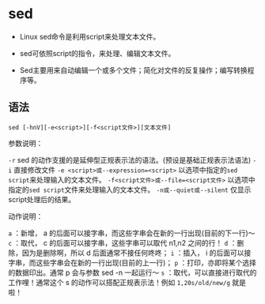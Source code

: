 # sed

- Linux sed命令是利用script来处理文本文件。

- sed可依照script的指令，来处理、编辑文本文件。

- Sed主要用来自动编辑一个或多个文件；简化对文件的反复操作；编写转换程序等。

## 语法

`sed [-hnV][-e<script>][-f<script文件>][文本文件]`

参数说明：

`-r`     sed 的动作支援的是延伸型正规表示法的语法。(预设是基础正规表示法语法)
`-i`    直接修改文件
`-e <script>或--expression=<script>` 以选项中指定的`sed script`来处理输入的文本文件。
`-f<script文件>或--file=<script文件>` 以选项中指定的`sed script`文件来处理输入的文本文件。
`-n或--quiet或--silent` 仅显示script处理后的结果。

动作说明：

`a` ：新增， a 的后面可以接字串，而这些字串会在新的一行出现(目前的下一行)～
`c` ：取代， c 的后面可以接字串，这些字串可以取代 n1,n2 之间的行！
`d` ：删除，因为是删除啊，所以 d 后面通常不接任何咚咚；
`i` ：插入， i 的后面可以接字串，而这些字串会在新的一行出现(目前的上一行)；
`p` ：打印，亦即将某个选择的数据印出。通常 p 会与参数 sed -n 一起运行～
`s` ：取代，可以直接进行取代的工作哩！通常这个 s 的动作可以搭配正规表示法！例如 `1,20s/old/new/g` 就是啦！

